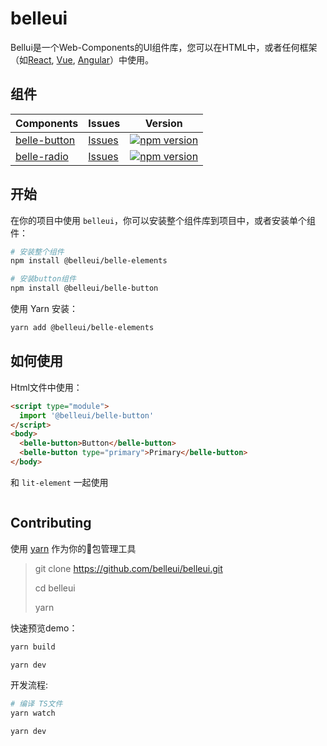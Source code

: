 # belleui

Bellui是一个Web-Components的UI组件库，您可以在HTML中，或者任何框架（如[React](https://github.com/facebook/react), [Vue](https://github.com/vuejs/vue),  [Angular](https://github.com/angular/angular)）中使用。

## 组件

| Components | Issues | Version |
| ---------- | ------- | ------ |
| [belle-button](https://github.com/belleui/belleui/blob/master/packages/belle-button) | [Issues](https://github.com/belleui/belleui/issues?q=label%3AComponent%3AButton) | [![npm version](https://img.shields.io/npm/v/@belleui/belle-button.svg?style=flat)](https://www.npmjs.com/package/@belleui/belle-button) |
| [belle-radio](https://github.com/belleui/belleui/blob/master/packages/belle-radio) |  [Issues](https://github.com/belleui/belleui/issues?q=label%3AComponent%3ARadio)  | [![npm version](https://img.shields.io/npm/v/@belleui/belle-radio.svg?style=flat)](https://www.npmjs.com/package/@belleui/belle-radio) |

## 开始

在你的项目中使用 `belleui`，你可以安装整个组件库到项目中，或者安装单个组件：

```bash
# 安装整个组件
npm install @belleui/belle-elements

# 安装button组件
npm install @belleui/belle-button
```

使用 Yarn 安装：

```bash
yarn add @belleui/belle-elements
```

## 如何使用

<!-- 没有使用 [webpack](), [rollup]() 等构工具📦 -->

Html文件中使用：

```html
<script type="module">
  import '@belleui/belle-button'
</script>
<body>
  <belle-button>Button</belle-button>
  <belle-button type="primary">Primary</belle-button>
</body>
```

和 `lit-element` 一起使用

```javascript


```

## Contributing

使用 [yarn](https://yarnpkg.com/) 作为你的🔧包管理工具

> git clone https://github.com/belleui/belleui.git
>
> cd belleui
>
> yarn

快速预览demo：

```sh
yarn build

yarn dev
```

开发流程:

```sh
# 编译 TS文件
yarn watch

yarn dev
```
